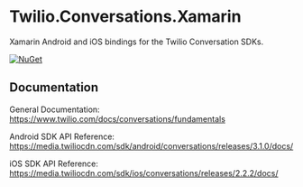 # Twilio.Conversations.Xamarin
Xamarin Android and iOS bindings for the Twilio Conversation SDKs.

[![NuGet](https://img.shields.io/nuget/v/Twilio.Conversations.Xamarin.svg)](https://www.nuget.org/packages/Twilio.Conversations.Xamarin/)

## Documentation
General Documentation: https://www.twilio.com/docs/conversations/fundamentals

Android SDK API Reference: https://media.twiliocdn.com/sdk/android/conversations/releases/3.1.0/docs/

iOS SDK API Reference: https://media.twiliocdn.com/sdk/ios/conversations/releases/2.2.2/docs/
